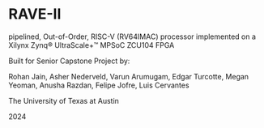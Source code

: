 # RAVE-II
pipelined, Out-of-Order, RISC-V (RV64IMAC) processor implemented on a Xilynx Zynq® UltraScale+™ MPSoC ZCU104 FPGA

Built for Senior Capstone Project by:

Rohan Jain, Asher Nederveld, Varun Arumugam, Edgar Turcotte, Megan Yeoman, Anusha Razdan, Felipe Jofre, Luis Cervantes

The University of Texas at Austin

2024
